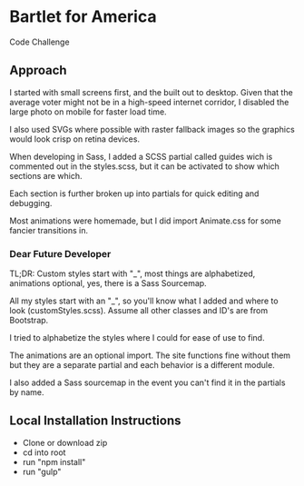 # Bartlet for America
Code Challenge

## Approach
I started with small screens first, and the built out to desktop. Given that the average voter might not be in a high-speed internet corridor, I disabled the large photo on mobile for faster load time.

I also used SVGs where possible with raster fallback images so the graphics would look crisp on retina devices.

When developing in Sass, I added a SCSS partial called guides wich is commented out in the styles.scss, but it can be activated to show which sections are which.

Each section is further broken up into partials for quick editing and debugging.

Most animations were homemade, but I did import Animate.css for some fancier transitions in.

### Dear Future Developer
TL;DR: Custom styles start with "_", most things are alphabetized, animations optional, yes, there is a Sass Sourcemap.

All my styles start with an "_", so you'll know what I added and where to look (customStyles.scss). Assume all other classes and ID's are from Bootstrap.

I tried to alphabetize the styles where I could for ease of use to find.

The animations are an optional import. The site functions fine without them but they are a separate partial and each behavior is a different module.

I also added a Sass sourcemap in the event you can't find it in the partials by name.

## Local Installation Instructions
* Clone or download zip
* cd into root
* run "npm install"
* run "gulp" 